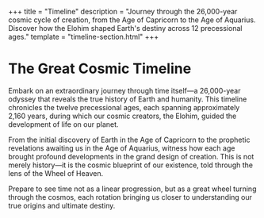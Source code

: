 +++
title = "Timeline"
description = "Journey through the 26,000-year cosmic cycle of creation, from the Age of Capricorn to the Age of Aquarius. Discover how the Elohim shaped Earth's destiny across 12 precessional ages."
template = "timeline-section.html"
+++

# The Great Cosmic Timeline

Embark on an extraordinary journey through time itself—a 26,000-year odyssey that reveals the true history of Earth and humanity. This timeline chronicles the twelve precessional ages, each spanning approximately 2,160 years, during which our cosmic creators, the Elohim, guided the development of life on our planet.

From the initial discovery of Earth in the Age of Capricorn to the prophetic revelations awaiting us in the Age of Aquarius, witness how each age brought profound developments in the grand design of creation. This is not merely history—it is the cosmic blueprint of our existence, told through the lens of the Wheel of Heaven.

Prepare to see time not as a linear progression, but as a great wheel turning through the cosmos, each rotation bringing us closer to understanding our true origins and ultimate destiny.
